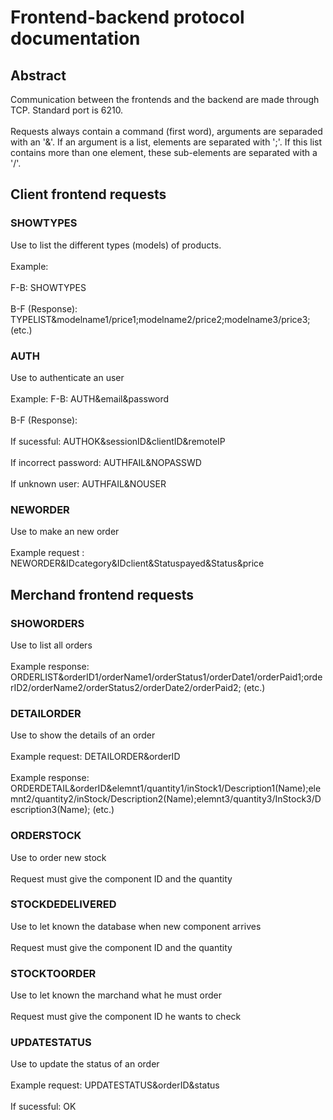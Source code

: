 # Frontend-backend protocol documentation
## Abstract
Communication between the frontends and the backend are made through TCP. Standard port is 6210.<br>  
Requests always contain a command (first word), arguments are separaded with an '&'.
If an argument is a list, elements are separated with ';'. If this list contains more than one element, these sub-elements are separated with a '/'.<br>  
## Client frontend requests
### SHOWTYPES
Use to list the different types (models) of products.<br>  
Example:<br>  
  F-B: SHOWTYPES<br>  
  B-F (Response): TYPELIST&modelname1/price1;modelname2/price2;modelname3/price3; (etc.) <br>  
### AUTH
Use to authenticate an user<br>  
Example:
  F-B: AUTH&email&password<br>  
  B-F (Response):<br>  
  If sucessful: AUTHOK&sessionID&clientID&remoteIP<br>  
  If incorrect password: AUTHFAIL&NOPASSWD<br>  
  If unknown user: AUTHFAIL&NOUSER<br>  
### NEWORDER
Use to make an new order <br>  
Example request : NEWORDER&IDcategory&IDclient&Statuspayed&Status&price<br>  
## Merchand frontend requests<br>  
### SHOWORDERS
Use to list all orders<br>  
Example response: ORDERLIST&orderID1/orderName1/orderStatus1/orderDate1/orderPaid1;orderID2/orderName2/orderStatus2/orderDate2/orderPaid2; (etc.)<br>  
### DETAILORDER
Use to show the details of an order<br>  
Example request: DETAILORDER&orderID<br>  
Example response: ORDERDETAIL&orderID&elemnt1/quantity1/inStock1/Description1(Name);elemnt2/quantity2/inStock/Description2(Name);elemnt3/quantity3/InStock3/Description3(Name); (etc.)<br>  
### ORDERSTOCK
Use to order new stock<br>  
Request must give the component ID and the quantity <br>  
### STOCKDEDELIVERED
Use to let known the database when new component arrives<br>  
Request must give the component ID and the quantity<br>  
### STOCKTOORDER
Use to let known the marchand what he must order<br>  
Request must give the component ID he wants to check<br>  
### UPDATESTATUS
Use to update the status of an order<br>  
Example request: UPDATESTATUS&orderID&status<br>  
If sucessful: OK<br>  
